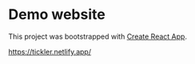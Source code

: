 # Demo website

This project was bootstrapped with [Create React App](https://github.com/facebook/create-react-app).

https://tickler.netlify.app/
